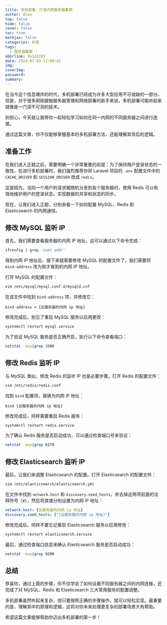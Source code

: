 ```yaml
---
title: 多机部署：打造内网服务器集群
author: Alex
top: false
hide: false
cover: false
toc: true
mathjax: false
categories: 科普
tags:
  - 服务器集群
abbrlink: 9a124193
date: 2024-07-03 11:00:41
img:
coverImg:
password:
summary:
---
```


在当今这个信息爆炸的时代，多机部署已经成为许多大型应用不可或缺的一部分。但是，对于很多刚刚接触服务器管理和网络部署的新手来说，多机部署可能听起来就像是一门深不可测的技术。

别担心，今天就让我带你一起轻松学习如何在同一内网的不同服务器之间进行连接。

通过这篇文章，你不仅能够掌握基本的多机部署方法，还能理解其背后的逻辑。

## 准备工作

在我们进入正题之前，需要明确一个非常重要的前提：为了保持用户登录状态的一致性，在进行多机部署时，我们强烈推荐你将 Laravel 项目的 `.env` 配置文件中的 `CACHE_DRIVER` 和 `SESSION_DRIVER` 改成 `redis`。

这是因为，当同一个用户的请求被随机分发到各个服务器时，使用 Redis 可以有效地维护用户的登录状态，实现数据的共享和状态的同步。

现在，让我们进入正题，分别来看一下如何配置 MySQL、Redis 和 Elasticsearch 的内网通信。

## 修改 MySQL 监听 IP

首先，我们需要查看服务器的内网 IP 地址，这可以通过以下命令完成：

```sh
ifconfig | grep 'inet addr'
```

得到内网 IP 地址后，接下来就需要修改 MySQL 的配置文件了。我们需要将 `bind-address` 改为刚才查到的内网 IP 地址。

打开 MySQL 的配置文件：

```sh
vim /etc/mysql/mysql.conf.d/mysqld.cnf
```

在该文件中找到 `bind-address` 项，并修改它：

```mysql
bind-address = {云服务器的内网 ip 地址}
```

修改完成后，别忘了重启 MySQL 服务以应用更改：

```sh
systemctl restart mysql.service
```

为了验证 MySQL 服务是否正确开启，执行以下命令查看端口：

```sh
netstat -anp|grep 3306
```

## 修改 Redis 监听 IP

与 MySQL 类似，修改 Redis 的监听 IP 也是必要步骤。打开 Redis 的配置文件：

```sh
vim /etc/redis/redis.conf
```

找到 `bind` 配置项，替换为内网 IP 地址：

```redis
bind {云服务器的内网 ip 地址}
```

修改完成后，同样需要重启 Redis 服务：

```sh
systemctl restart redis.service
```

为了确认 Redis 服务是否启动成功，可以通过检查端口号来验证：

```sh
netstat -anp|grep 6379
```

## 修改 Elasticsearch 监听 IP

最后，让我们来调整 Elasticsearch 的配置。打开 Elasticsearch 的配置文件：

```sh
vim /etc/elasticsearch/elasticsearch.yml
```

在文件中找到 `network.host` 和 `discovery.seed_hosts`，并去掉这两项前面的注释符号（`#`），然后将其值分别设置为内网 IP 地址：

```yaml
network.host: {云服务器的内网 ip 地址}
discovery.seed_hosts: ["{云服务器的内网 ip 地址}"]
```

修改完成后，同样不要忘记重启 Elasticsearch 服务以应用修改：

```sh
systemctl restart elasticsearch.service
```

最后，通过检查端口信息来确认 Elasticsearch 服务是否启动成功：

```sh
netstat -anp|grep 9200
```

## 总结

恭喜你，通过上面的步骤，你不仅学会了如何设置不同服务器之间的内网连接，还完成了对 MySQL、Redis 和 Elasticsearch 三大常用服务的配置调整。

多机部署虽然听起来复杂，但只要按照正确的步骤操作，就可以轻松实现。最重要的是，理解其中的原理和逻辑，这将对你未来处理更复杂的部署场景大有帮助。

希望这篇文章能够帮助你迈出多机部署的第一步！
